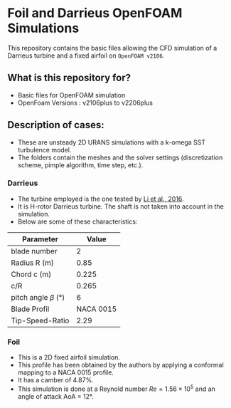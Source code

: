 # Foil and Darrieus OpenFOAM Simulations

This repository contains the basic files allowing the CFD simulation of a Darrieus turbine and a fixed airfoil on `OpenFOAM v2106`.

## What is this repository for?

- Basic files for OpenFOAM simulation
- OpenFoam Versions : v2106plus to v2206plus

## Description of cases:

- These are unsteady 2D URANS simulations with a k-omega SST turbulence model.
- The folders contain the meshes and the solver settings (discretization scheme, pimple algorithm, time step, etc.).

### Darrieus

- The turbine employed is the one tested by [Li et al., 2016](https://www.sciencedirect.com/science/article/abs/pii/S0360544216303334).
-  It is H-rotor Darrieus turbine. The shaft is not taken into account in the simulation.
-  Below are some of these characteristics:


| Parameter           | Value     |
| -----------        | -----------|
| blade number     | 2          |
| Radius R (m)        |  0.85       |
| Chord c (m)        | 0.225      |
| c/R                | 0.265      |
| pitch angle $\beta$ (°) | 6          |
| Blade Profil     | NACA 0015   |
| Tip-Speed-Ratio                | 2.29       |


### Foil

- This is a 2D fixed airfoil simulation.
- This profile has been obtained by the authors by applying a conformal mapping to a NACA 0015 profile.
- It has a camber of 4.87%. 
- This simulation is done at a Reynold number $Re = 1.56\times 10^5$ and an angle of attack AoA = 12°.
